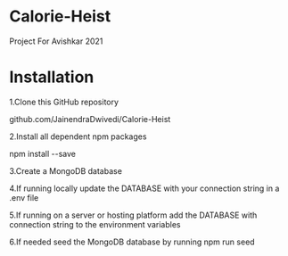 # Calorie-Heist

Project For Avishkar 2021

# Installation

1.Clone this GitHub repository

github.com/JainendraDwivedi/Calorie-Heist

2.Install all dependent npm packages

npm install --save

3.Create a MongoDB database

4.If running locally update the DATABASE with your connection string in a .env file

5.If running on a server or hosting platform add the DATABASE with connection string to the environment variables

6.If needed seed the MongoDB database by running npm run seed
